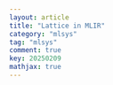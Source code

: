 ```yaml
---
layout: article
title: "Lattice in MLIR"
category: "mlsys"
tag: "mlsys"
comment: true
key: 20250209
mathjax: true
---
```

